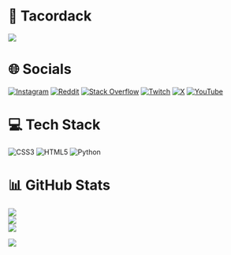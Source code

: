 # 🦆 Tacordack

![](https://media4.giphy.com/media/v1.Y2lkPTc5MGI3NjExM3E3ZjZhNTZ1NGJnaDdrNWVnaTkxbDNvaHAxNHpmNHNvYXl3bzRneCZlcD12MV9pbnRlcm5hbF9naWZfYnlfaWQmY3Q9Zw/Y0zTJ7VrKo9P2/giphy.webp)

# 🌐 Socials
[![Instagram](https://img.shields.io/badge/Instagram-%23E4405F.svg?logo=Instagram&logoColor=white)](https://instagram.com/Tacordack) [![Reddit](https://img.shields.io/badge/Reddit-%23FF4500.svg?logo=Reddit&logoColor=white)](https://reddit.com/user/Tacordack) [![Stack Overflow](https://img.shields.io/badge/-Stackoverflow-FE7A16?logo=stack-overflow&logoColor=white)](https://stackoverflow.com/users/Tacordack) [![Twitch](https://img.shields.io/badge/Twitch-%239146FF.svg?logo=Twitch&logoColor=white)](https://twitch.tv/Tacordack) [![X](https://img.shields.io/badge/X-black.svg?logo=X&logoColor=white)](https://x.com/Tacordack) [![YouTube](https://img.shields.io/badge/YouTube-%23FF0000.svg?logo=YouTube&logoColor=white)](https://youtube.com/@Tacordack) 

# 💻 Tech Stack
![CSS3](https://img.shields.io/badge/css3-%231572B6.svg?style=for-the-badge&logo=css3&logoColor=white) ![HTML5](https://img.shields.io/badge/html5-%23E34F26.svg?style=for-the-badge&logo=html5&logoColor=white) ![Python](https://img.shields.io/badge/python-3670A0?style=for-the-badge&logo=python&logoColor=ffdd54)
# 📊 GitHub Stats
![](https://github-readme-stats.vercel.app/api?username=Tacordack&theme=discord_old_blurple&hide_border=false&include_all_commits=false&count_private=false)<br/>
![](https://github-readme-streak-stats.herokuapp.com/?user=Tacordack&theme=discord_old_blurple&hide_border=false)<br/>
![](https://github-readme-stats.vercel.app/api/top-langs/?username=tacordack&theme=discord_old_blurple&hide_border=false&include_all_commits=true&count_private=false&layout=compact)

[![](https://visitcount.itsvg.in/api?id=Tacordack&icon=0&color=0)](https://visitcount.itsvg.in)

